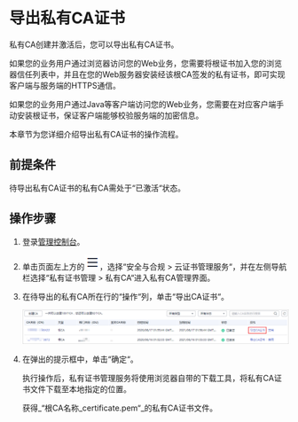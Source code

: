 # 导出私有CA证书<a name="ccm_01_0019"></a>

私有CA创建并激活后，您可以导出私有CA证书。

如果您的业务用户通过浏览器访问您的Web业务，您需要将根证书加入您的浏览器信任列表中，并且在您的Web服务器安装经该根CA签发的私有证书，即可实现客户端与服务端的HTTPS通信。

如果您的业务用户通过Java等客户端访问您的Web业务，您需要在对应客户端手动安装根证书，保证客户端能够校验服务端的加密信息。

本章节为您详细介绍导出私有CA证书的操作流程。

## 前提条件<a name="zh-cn_topic_0000001124217577_section8546212152914"></a>

待导出私有CA证书的私有CA需处于“已激活“状态。

## 操作步骤<a name="zh-cn_topic_0000001124217577_section2058581913292"></a>

1.  登录[管理控制台](https://console.huaweicloud.com/)。
2.  单击页面左上方的![](figures/服务列表.png)，选择“安全与合规  \>  云证书管理服务“，并在左侧导航栏选择“私有证书管理  \>  私有CA“进入私有CA管理界面。
3.  在待导出的私有CA所在行的“操作“列，单击“导出CA证书“。

    ![](figures/zh-cn_image_0000001170538310.png)

4.  在弹出的提示框中，单击“确定“。

    执行操作后，私有证书管理服务将使用浏览器自带的下载工具，将私有CA证书文件下载至本地指定的位置。

    获得_“根CA名称\_certificate.pem“_的私有CA证书文件。

